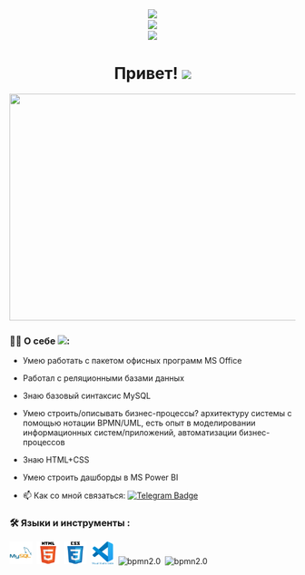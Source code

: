 <div calss="header" align="center">
  <img src="https://images.moneycontrol.com/mcnews/images/pf-tax-filing/laptop.gif" width="250">
</div>

<div class="bages" align="center">
  <a href="https://t.me/DmiitP">
  <img src="https://img.shields.io/badge/Telegram-blue?logo=Telegram&logoColor=white&style=for-the-badge">
  </a><br>
  <img src="https://komarev.com/ghpvc/?username=DmitrP01&style=flat-square&color=blue"><br>
  <h1>
  Привет!
  <img src="https://media.giphy.com/media/hvRJCLFzcasrR4ia7z/giphy.gif" width="30px"/>
  </h1>
</div>

<div align="center">
  <img src="https://mojoo.ru/images/29.gif" width="600" height="400"/>
</div>

### :man_technologist: О себе <img src="https://media.giphy.com/media/WUlplcMpOCEmTGBtBW/giphy.gif" width="30">:

- Умею работать с пакетом офисных программ MS Office
- Работал с реляционными базами данных
- Знаю базовый синтаксис MySQL
- Умею строить/описывать бизнес-процессы? архитектуру системы с помощью нотации 
 BPMN/UML, есть опыт в моделировании информационных 
 систем/приложений, автоматизации бизнес-процессов
- Знаю HTML+CSS
- Умею строить дашборды в MS Power BI

- :mailbox: Как со мной связаться: [![Telegram Badge](https://img.shields.io/badge/-Dmit-blue?style=flat&logo=Telegram&logoColor=white)](https://t.me/DmiitP)

### :hammer_and_wrench: Языки и инструменты :
<img src="https://raw.githubusercontent.com/devicons/devicon/1119b9f84c0290e0f0b38982099a2bd027a48bf1/icons/mysql/mysql-original-wordmark.svg" title="MySQL" alt="MySQL" width="40" height="40"/>&nbsp;
<img src="https://raw.githubusercontent.com/devicons/devicon/1119b9f84c0290e0f0b38982099a2bd027a48bf1/icons/html5/html5-original-wordmark.svg" title="HTML5" alt="HTML5" width="40" height="40"/>&nbsp;
<img src="https://raw.githubusercontent.com/devicons/devicon/1119b9f84c0290e0f0b38982099a2bd027a48bf1/icons/css3/css3-original-wordmark.svg" title="CSS3" alt="CSS3" width="40" height="40"/>&nbsp;
<img src="https://raw.githubusercontent.com/devicons/devicon/1119b9f84c0290e0f0b38982099a2bd027a48bf1/icons/vscode/vscode-original-wordmark.svg" title="VSC" alt="VSC" width="40" height="40"/>&nbsp;
<img src="https://upload.wikimedia.org/wikipedia/commons/thumb/d/d5/UML_logo.svg/1200px-UML_logo.svg.png" title="bpmn 2.0" alt="bpmn2.0" width="75" height="50"/>&nbsp;
<img src="https://static.tildacdn.com/tild6639-6533-4366-b231-303039363835/Kisspng-power-bi-bus.png" title="bpmn 2.0" alt="bpmn2.0" width="40" height="40"/>&nbsp;
